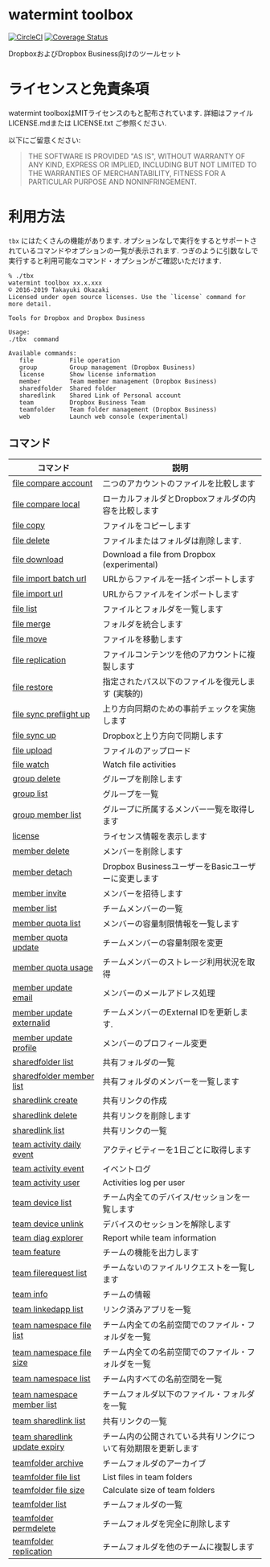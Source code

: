 # watermint toolbox

[![CircleCI](https://circleci.com/gh/watermint/toolbox.svg?style=shield)](https://circleci.com/gh/watermint/toolbox)
[![Coverage Status](https://coveralls.io/repos/github/watermint/toolbox/badge.svg)](https://coveralls.io/github/watermint/toolbox)

DropboxおよびDropbox Business向けのツールセット

# ライセンスと免責条項

watermint toolboxはMITライセンスのもと配布されています.
詳細はファイル LICENSE.mdまたは LICENSE.txt ご参照ください.

以下にご留意ください:

> THE SOFTWARE IS PROVIDED "AS IS", WITHOUT WARRANTY OF ANY KIND, EXPRESS OR
IMPLIED, INCLUDING BUT NOT LIMITED TO THE WARRANTIES OF MERCHANTABILITY,
FITNESS FOR A PARTICULAR PURPOSE AND NONINFRINGEMENT.

# 利用方法

`tbx` にはたくさんの機能があります. オプションなしで実行をするとサポートされているコマンドやオプションの一覧が表示されます.
つぎのように引数なしで実行すると利用可能なコマンド・オプションがご確認いただけます.

```
% ./tbx
watermint toolbox xx.x.xxx
© 2016-2019 Takayuki Okazaki
Licensed under open source licenses. Use the `license` command for more detail.

Tools for Dropbox and Dropbox Business

Usage:
./tbx  command

Available commands:
   file          File operation
   group         Group management (Dropbox Business)
   license       Show license information
   member        Team member management (Dropbox Business)
   sharedfolder  Shared folder
   sharedlink    Shared Link of Personal account
   team          Dropbox Business Team
   teamfolder    Team folder management (Dropbox Business)
   web           Launch web console (experimental)
```

## コマンド

| コマンド                                                                        | 説明                                                           |
|---------------------------------------------------------------------------------|----------------------------------------------------------------|
| [file compare account](doc/generated/file-compare-account.md)                   | 二つのアカウントのファイルを比較します                         |
| [file compare local](doc/generated/file-compare-local.md)                       | ローカルフォルダとDropboxフォルダの内容を比較します            |
| [file copy](doc/generated/file-copy.md)                                         | ファイルをコピーします                                         |
| [file delete](doc/generated/file-delete.md)                                     | ファイルまたはフォルダは削除します.                            |
| [file download](doc/generated/file-download.md)                                 | Download a file from Dropbox (experimental)                    |
| [file import batch url](doc/generated/file-import-batch-url.md)                 | URLからファイルを一括インポートします                          |
| [file import url](doc/generated/file-import-url.md)                             | URLからファイルをインポートします                              |
| [file list](doc/generated/file-list.md)                                         | ファイルとフォルダを一覧します                                 |
| [file merge](doc/generated/file-merge.md)                                       | フォルダを統合します                                           |
| [file move](doc/generated/file-move.md)                                         | ファイルを移動します                                           |
| [file replication](doc/generated/file-replication.md)                           | ファイルコンテンツを他のアカウントに複製します                 |
| [file restore](doc/generated/file-restore.md)                                   | 指定されたパス以下のファイルを復元します (実験的)              |
| [file sync preflight up](doc/generated/file-sync-preflight-up.md)               | 上り方向同期のための事前チェックを実施します                   |
| [file sync up](doc/generated/file-sync-up.md)                                   | Dropboxと上り方向で同期します                                  |
| [file upload](doc/generated/file-upload.md)                                     | ファイルのアップロード                                         |
| [file watch](doc/generated/file-watch.md)                                       | Watch file activities                                          |
| [group delete](doc/generated/group-delete.md)                                   | グループを削除します                                           |
| [group list](doc/generated/group-list.md)                                       | グループを一覧                                                 |
| [group member list](doc/generated/group-member-list.md)                         | グループに所属するメンバー一覧を取得します                     |
| [license](doc/generated/license.md)                                             | ライセンス情報を表示します                                     |
| [member delete](doc/generated/member-delete.md)                                 | メンバーを削除します                                           |
| [member detach](doc/generated/member-detach.md)                                 | Dropbox BusinessユーザーをBasicユーザーに変更します            |
| [member invite](doc/generated/member-invite.md)                                 | メンバーを招待します                                           |
| [member list](doc/generated/member-list.md)                                     | チームメンバーの一覧                                           |
| [member quota list](doc/generated/member-quota-list.md)                         | メンバーの容量制限情報を一覧します                             |
| [member quota update](doc/generated/member-quota-update.md)                     | チームメンバーの容量制限を変更                                 |
| [member quota usage](doc/generated/member-quota-usage.md)                       | チームメンバーのストレージ利用状況を取得                       |
| [member update email](doc/generated/member-update-email.md)                     | メンバーのメールアドレス処理                                   |
| [member update externalid](doc/generated/member-update-externalid.md)           | チームメンバーのExternal IDを更新します.                       |
| [member update profile](doc/generated/member-update-profile.md)                 | メンバーのプロフィール変更                                     |
| [sharedfolder list](doc/generated/sharedfolder-list.md)                         | 共有フォルダの一覧                                             |
| [sharedfolder member list](doc/generated/sharedfolder-member-list.md)           | 共有フォルダのメンバーを一覧します                             |
| [sharedlink create](doc/generated/sharedlink-create.md)                         | 共有リンクの作成                                               |
| [sharedlink delete](doc/generated/sharedlink-delete.md)                         | 共有リンクを削除します                                         |
| [sharedlink list](doc/generated/sharedlink-list.md)                             | 共有リンクの一覧                                               |
| [team activity daily event](doc/generated/team-activity-daily-event.md)         | アクティビティーを1日ごとに取得します                          |
| [team activity event](doc/generated/team-activity-event.md)                     | イベントログ                                                   |
| [team activity user](doc/generated/team-activity-user.md)                       | Activities log per user                                        |
| [team device list](doc/generated/team-device-list.md)                           | チーム内全てのデバイス/セッションを一覧します                  |
| [team device unlink](doc/generated/team-device-unlink.md)                       | デバイスのセッションを解除します                               |
| [team diag explorer](doc/generated/team-diag-explorer.md)                       | Report while team information                                  |
| [team feature](doc/generated/team-feature.md)                                   | チームの機能を出力します                                       |
| [team filerequest list](doc/generated/team-filerequest-list.md)                 | チームないのファイルリクエストを一覧します                     |
| [team info](doc/generated/team-info.md)                                         | チームの情報                                                   |
| [team linkedapp list](doc/generated/team-linkedapp-list.md)                     | リンク済みアプリを一覧                                         |
| [team namespace file list](doc/generated/team-namespace-file-list.md)           | チーム内全ての名前空間でのファイル・フォルダを一覧             |
| [team namespace file size](doc/generated/team-namespace-file-size.md)           | チーム内全ての名前空間でのファイル・フォルダを一覧             |
| [team namespace list](doc/generated/team-namespace-list.md)                     | チーム内すべての名前空間を一覧                                 |
| [team namespace member list](doc/generated/team-namespace-member-list.md)       | チームフォルダ以下のファイル・フォルダを一覧                   |
| [team sharedlink list](doc/generated/team-sharedlink-list.md)                   | 共有リンクの一覧                                               |
| [team sharedlink update expiry](doc/generated/team-sharedlink-update-expiry.md) | チーム内の公開されている共有リンクについて有効期限を更新します |
| [teamfolder archive](doc/generated/teamfolder-archive.md)                       | チームフォルダのアーカイブ                                     |
| [teamfolder file list](doc/generated/teamfolder-file-list.md)                   | List files in team folders                                     |
| [teamfolder file size](doc/generated/teamfolder-file-size.md)                   | Calculate size of team folders                                 |
| [teamfolder list](doc/generated/teamfolder-list.md)                             | チームフォルダの一覧                                           |
| [teamfolder permdelete](doc/generated/teamfolder-permdelete.md)                 | チームフォルダを完全に削除します                               |
| [teamfolder replication](doc/generated/teamfolder-replication.md)               | チームフォルダを他のチームに複製します                         |

